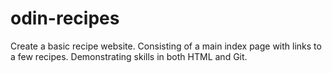 # odin-recipes
Create a basic recipe website. Consisting of a main index page with links to a few recipes. Demonstrating skills in both HTML and Git.